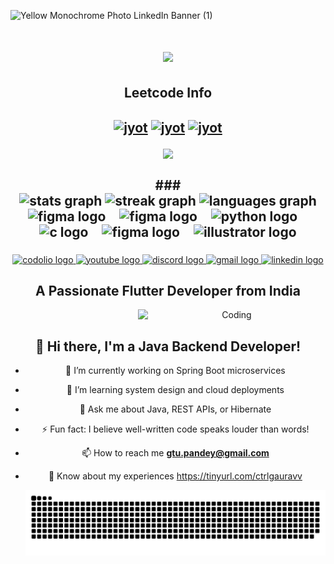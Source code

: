 
![Yellow Monochrome Photo LinkedIn Banner (1)](https://github.com/user-attachments/assets/016ccfe5-993e-48ce-bcf8-49bf8f737546)


<h1 align="center">
    <img src="https://readme-typing-svg.herokuapp.com/?font=Righteous&size=35&center=true&vCenter=true&width=500&height=70&duration=4000&lines=Hi+There!+👋;+I'm+Gaurav!;" />
</h1>
<div align="center"> 

<h2 align="center">Leetcode Info<h2>


  
<p align="center">
  <a href="https://leetcode.com/ctrlgaurav/" target="_blank"><img align="center" src="https://assets.leetcode.com/static_assets/marketing/2024-50.gif" alt="jyot" height="200" width="200" /></a>
  <a href="https://leetcode.com/ctrlgaurav/" target="_blank"><img align="center" src="https://assets.leetcode.com/static_assets/marketing/2024-100-new.gif" alt="jyot" height="200" width="200" /></a>
  <a href="https://leetcode.com/ctrlgaurav/" target="_blank"><img align="center" src="https://assets.leetcode.com/static_assets/marketing/2024-200.gif" alt="jyot" height="200" width="200" /></a>
 </p>
<p align="center">
  
  <img  align=top flex-grow=1 src="https://leetcard.jacoblin.cool/ctrlgaurav?theme=dark&font=Underdog&ext=contest" />  
</p>
###

<div align="center">
  <img src="https://github-readme-stats.vercel.app/api?username=gp0814&hide_title=false&hide_rank=false&show_icons=true&include_all_commits=true&count_private=true&disable_animations=false&theme=dracula&locale=en&hide_border=false" height="150" alt="stats graph"  />
  <img src="https://streak-stats.demolab.com?user=gp0814&locale=en&mode=daily&theme=dracula&hide_border=false&border_radius=5" height="150" alt="streak graph"  />
  <img src="https://github-readme-stats.vercel.app/api/top-langs?username=gp0814&locale=en&hide_title=false&layout=compact&card_width=320&langs_count=5&theme=dracula&hide_border=false" height="150" alt="languages graph"  />
</div>



<div align="center">
  <img src="https://1000logos.net/wp-content/uploads/2020/09/Java-Logo-640x400.png" height="50" alt="figma logo"  />
  <img width="12" />
  <img src="https://go.dev/blog/go-brand/Go-Logo/SVG/Go-Logo_Blue.svg" height="50" alt="figma logo"  />
  <img width="12" />
  <img src="https://cdn.jsdelivr.net/gh/devicons/devicon/icons/python/python-original.svg" height="50" alt="python logo"  />
  <img width="12" />
  <img src="https://cdn.jsdelivr.net/gh/devicons/devicon/icons/c/c-original.svg" height="50" alt="c logo"  />
  <img width="12" />
  <img src="https://cdn.jsdelivr.net/gh/devicons/devicon/icons/figma/figma-original.svg" height="50" alt="figma logo"  />
  <img width="12" />
  <img src="https://cdn.jsdelivr.net/gh/devicons/devicon/icons/illustrator/illustrator-plain.svg" height="50" alt="illustrator logo"  />
</div>

###

<div align="center">
    <a href="https://codolio.com/profile/ctrlgaurav" target="_blank">
    <img src="https://codolio.com/codolio_assets/gif-owl-transparent.GIF" height="45" alt="codolio logo"  />
  </a>
  <a href="https://www.youtube.com/@gtugamers/featured" target="_blank">
    <img src="https://cliply.co/wp-content/uploads/2019/07/371907120_YOUTUBE_ICON_TRANSPARENT_400.gif" height="45" alt="youtube logo"  />
  </a>
  <a href="http://discordapp.com/users/776159439953854474" target="_blank">
    <img src="https://cliply.co/wp-content/uploads/2021/08/372108630_DISCORD_LOGO_400.gif" height="45" alt="discord logo"  />
  </a>
  <a href="gkp5625@gmail.com" target="_blank">
    <img src="https://www.freeiconspng.com/thumbs/gmail-icon/gmail-logo-icon-2.png" height="45" alt="gmail logo"  />
  </a>
  <a href="https://www.linkedin.com/in/gaurav-7528b1257/" target="_blank">
    <img src="https://cliply.co/wp-content/uploads/2021/02/372102050_LINKEDIN_ICON_TRANSPARENT_1080.gif" height="45" alt="linkedin logo"  />
  </a>
</div>

<h2 align="center">A Passionate Flutter Developer from India</h2>
<img align="right" alt="Coding" width="300" src="https://user-images.githubusercontent.com/74038190/229223263-cf2e4b07-2615-4f87-9c38-e37600f8381a.gif">



<p align="left"> <a href="https://twitter.com/" target="blank"><img src="https://img.shields.io/twitter/follow/?logo=twitter&style=for-the-badge" alt="" /></a> </p>








## 👋 Hi there, I'm a Java Backend Developer!

- 🔭 I’m currently working on Spring Boot microservices

- 🌱 I’m learning system design and cloud deployments

- 💬 Ask me about Java, REST APIs, or Hibernate

- ⚡ Fun fact: I believe well-written code speaks louder than words!

- 📫 How to reach me **gtu.pandey@gmail.com**

- 📄 Know about my experiences https://tinyurl.com/ctrlgauravv
  


  <img alt="snake eating my contributions" src="https://raw.githubusercontent.com/salesp07/salesp07/output/github-contribution-grid-snake.svg" />
</div>


###

<br clear="both">

###

